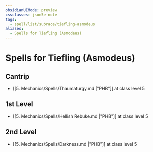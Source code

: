```yaml
---
obsidianUIMode: preview
cssclasses: json5e-note
tags:
  - spell/list/subrace/tiefling-asmodeus
aliases:
  - Spells for Tiefling (Asmodeus)
---
```

# Spells for Tiefling (Asmodeus)

## Cantrip

- [[5. Mechanics/Spells/Thaumaturgy.md \|"PHB"]] at class level 5

## 1st Level

- [[5. Mechanics/Spells/Hellish Rebuke.md \|"PHB"]] at class level 5

## 2nd Level

- [[5. Mechanics/Spells/Darkness.md \|"PHB"]] at class level 5
